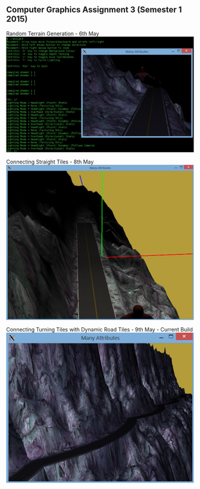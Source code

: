 ## Computer Graphics Assignment 3 (Semester 1 2015)

Random Terrain Generation - 6th May
![Old (6th May) Build Screenshot](https://github.com/KonradJanica/CG_Assign3/blob/master/screenshots/preview.jpg?raw=true)

Connecting Straight Tiles - 8th May
![Old (8th May) Build Screenshot](https://github.com/KonradJanica/CG_Assign3/blob/master/screenshots/preview_6th_may.jpg?raw=true)

Connecting Turning Tiles with Dynamic Road Tiles - 9th May - Current Build
![Current Build Screenshot](https://github.com/KonradJanica/CG_Assign3/blob/master/screenshots/preview_9th_may.jpg?raw=true)
